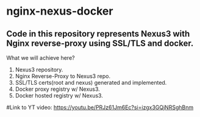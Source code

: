 # nginx-nexus-docker
## Code in this repository represents Nexus3 with Nginx reverse-proxy using SSL/TLS and docker.
What we will achieve here?
1. Nexus3 repository. 
2. Nginx Reverse-Proxy to Nexus3 repo.
3. SSL/TLS certs(root and nexus) generated and implemented.
4. Docker proxy registry w/ Nexus3.
5. Docker hosted registry w/ Nexus3.


#Link to YT video: https://youtu.be/PRJz61Jm6Ec?si=izgx3GQjNRSghBnm
